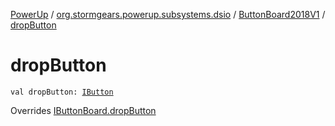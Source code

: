 [PowerUp](../../index.md) / [org.stormgears.powerup.subsystems.dsio](../index.md) / [ButtonBoard2018V1](index.md) / [dropButton](./drop-button.md)

# dropButton

`val dropButton: `[`IButton`](../../org.stormgears.utils.dsio/-i-button/index.md)

Overrides [IButtonBoard.dropButton](../-i-button-board/drop-button.md)

